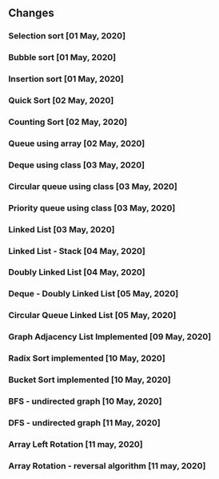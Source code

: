 ## Changes

### Selection sort [01 May, 2020]

### Bubble sort [01 May, 2020]

### Insertion sort [01 May, 2020]

### Quick Sort [02 May, 2020]

### Counting Sort [02 May, 2020]

### Queue using array [02 May, 2020]

### Deque using class [03 May, 2020]

### Circular queue using class [03 May, 2020]

### Priority queue using class [03 May, 2020]

### Linked List [03 May, 2020]

### Linked List - Stack [04 May, 2020]

### Doubly Linked List [04 May, 2020]

### Deque - Doubly Linked List [05 May, 2020]

### Circular Queue Linked List [05 May, 2020]

### Graph Adjacency List Implemented [09 May, 2020]

### Radix Sort implemented [10 May, 2020]

### Bucket Sort implemented [10 May, 2020]

### BFS - undirected graph [10 May, 2020]

### DFS - undirected graph [11 May, 2020]

### Array Left Rotation [11 may, 2020]

### Array Rotation - reversal algorithm [11 may, 2020]
